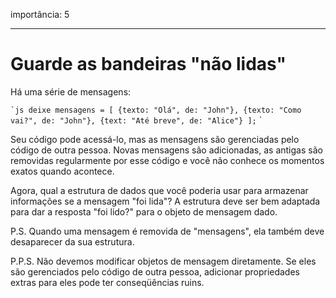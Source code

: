 importância: 5

---

# Guarde as bandeiras "não lidas"

Há uma série de mensagens:

`` `js
deixe mensagens = [
{texto: "Olá", de: "John"},
{texto: "Como vai?", de: "John"},
{text: "Até breve", de: "Alice"}
];
`` `

Seu código pode acessá-lo, mas as mensagens são gerenciadas pelo código de outra pessoa. Novas mensagens são adicionadas, as antigas são removidas regularmente por esse código e você não conhece os momentos exatos quando acontece.

Agora, qual a estrutura de dados que você poderia usar para armazenar informações se a mensagem "foi lida"? A estrutura deve ser bem adaptada para dar a resposta "foi lido?" para o objeto de mensagem dado.

P.S. Quando uma mensagem é removida de "mensagens", ela também deve desaparecer da sua estrutura.

P.P.S. Não devemos modificar objetos de mensagem diretamente. Se eles são gerenciados pelo código de outra pessoa, adicionar propriedades extras para eles pode ter conseqüências ruins.
